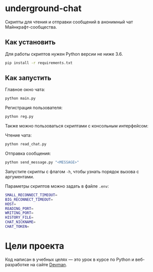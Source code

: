 # underground-chat
 
Скрипты для чтения и отправки сообщений в анонимный чат Майнкрафт-сообщества.

## Как установить

Для работы скриптов нужен Python версии не ниже 3.6.

```sh
pip install -r requirements.txt
```

## Как запустить

Главное окно чата:
```sh
python main.py
```

Регистрация пользователя:
```sh
python reg.py
```

Также можно пользоваться скриптами с консольным интерфейсом:

Чтение чата:
```sh
python read_chat.py
```

Отправка сообщения:
```sh
python send_message.py "<MESSAGE>"
```

Запустите скрипты с флагом `-h`, чтобы узнать порядок вызова с аргументами.

Параметры скриптов можно задать в файле `.env`:

```sh
SMALL_RECONNECT_TIMEOUT=
BIG_RECONNECT_TIMEOUT=
HOST=
READING_PORT=
WRITING_PORT=
HISTORY_FILE=
CHAT_NICKNAME=
CHAT_TOKEN=
```

# Цели проекта

Код написан в учебных целях — это урок в курсе по Python и веб-разработке на сайте [Devman](https://dvmn.org).
